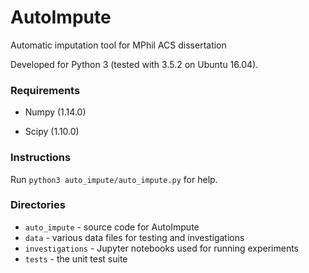 # AutoImpute

Automatic imputation tool for MPhil ACS dissertation

Developed for Python 3 (tested with 3.5.2 on Ubuntu 16.04).

### Requirements

* Numpy (1.14.0)

* Scipy (1.10.0)

### Instructions

Run `python3 auto_impute/auto_impute.py` for help.

### Directories

* `auto_impute` - source code for AutoImpute
* `data` - various data files for testing and investigations
* `investigations` - Jupyter notebooks used for running experiments
* `tests` - the unit test suite
